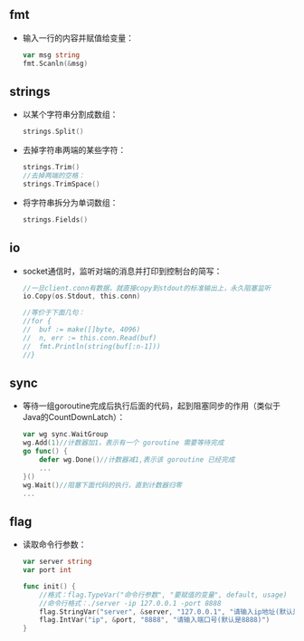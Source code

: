 ## fmt

- 输入一行的内容并赋值给变量：

  ```go
  var msg string
  fmt.Scanln(&msg)
  ```

## strings

- 以某个字符串分割成数组：

  ```go
  strings.Split()
  ```

- 去掉字符串两端的某些字符：

  ```go
  strings.Trim()
  //去掉两端的空格：
  strings.TrimSpace()
  ```

- 将字符串拆分为单词数组：

  ```go
  strings.Fields()
  ```

## io

- socket通信时，监听对端的消息并打印到控制台的简写：

  ```go
  //一旦client.conn有数据，就直接copy到stdout的标准输出上，永久阻塞监听
  io.Copy(os.Stdout, this.conn)
  
  //等价于下面几句：
  //for {
  //  buf := make([]byte, 4096)
  //  n, err := this.conn.Read(buf)
  //  fmt.Println(string(buf[:n-1]))
  //}
  ```

## sync

- 等待一组goroutine完成后执行后面的代码，起到阻塞同步的作用（类似于Java的CountDownLatch）：

  ```go
  var wg sync.WaitGroup
  wg.Add(1)//计数器加1，表示有一个 goroutine 需要等待完成
  go func() {
      defer wg.Done()//计数器减1,表示该 goroutine 已经完成
      ...
  }()
  wg.Wait()//阻塞下面代码的执行，直到计数器归零
  ...
  ```

## flag

- 读取命令行参数：

  ```go
  var server string
  var port int
  
  func init() {
      //格式：flag.TypeVar("命令行参数", "要赋值的变量", default, usage)
      //命令行格式：./server -ip 127.0.0.1 -port 8888
      flag.StringVar("server", &server, "127.0.0.1", "请输入ip地址(默认是127.0.0.1)")
      flag.IntVar("ip", &port, "8888", "请输入端口号(默认是8888)")
  }
  ```

  